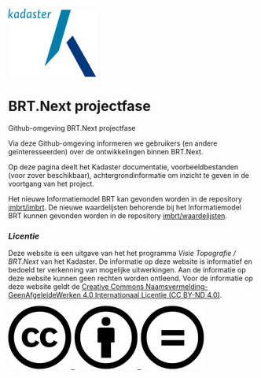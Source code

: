 ![](docs/images/kadaster.svg)

# BRT.Next projectfase

Github-omgeving BRT.Next projectfase

Via deze Github-omgeving informeren we gebruikers (en andere geïnteresseerden) over de ontwikkelingen binnen BRT.Next. 

Op deze pagina deelt het Kadaster documentatie, voorbeeldbestanden (voor zover beschikbaar), achtergrondinformatie om inzicht te geven in de voortgang van het project.

Het nieuwe Informatiemodel BRT kan gevonden worden in de repository [imbrt/imbrt](https://github.com/imbrt/imbrt).
De nieuwe waardelijsten behorende bij het Informatiemodel BRT kunnen gevonden worden in de repository [imbrt/waardelijsten](https://github.com/imbrt/waardelijsten).

### _Licentie_
Deze website is een uitgave van het het programma _Visie Topografie / BRT.Next_ van het Kadaster. De informatie op deze website is informatief en bedoeld ter verkenning van mogelijke uitwerkingen. Aan de informatie op deze website kunnen geen rechten worden ontleend. Voor de informatie op deze website geldt de [Creative Commons Naamsvermelding-GeenAfgeleideWerken 4.0 Internationaal Licentie (CC BY-ND 4.0)](https://creativecommons.org/licenses/by-nd/4.0/legalcode.nl).

[![](docs/images/cc.svg) ![](docs/images/by.svg) ![](docs/images/nd.svg)](https://creativecommons.org/licenses/by-nd/4.0/legalcode.nl)
